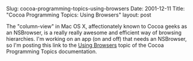 Slug: cocoa-programming-topics-using-browsers
Date: 2001-12-11
Title: "Cocoa Programming Topics: Using Browsers"
layout: post

The &quot;column-view&quot; in Mac OS X, affectionately known to Cocoa geeks as an NSBrowser, is a really really awesome and efficient way of browsing hierarchies. I&#39;m working on an app (on and off) that needs an NSBrowser, so I&#39;m posting this link to the <a href="http://developer.apple.com/techpubs/macosx/Cocoa/TasksAndConcepts/ProgrammingTopics/Browser/index.html">Using Browsers</a> topic of the Cocoa Programming Topics documentation.

